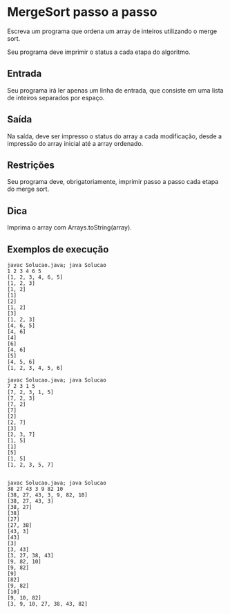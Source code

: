 # MergeSort passo a passo

Escreva um programa que ordena um array de inteiros utilizando o merge sort.

Seu programa deve imprimir o status a cada etapa do algoritmo.

## Entrada

Seu programa irá ler apenas um linha de entrada, que consiste em uma lista de inteiros separados por espaço.

## Saída

Na saída, deve ser impresso o status do array a cada modificação, desde a impressão do array inicial até a array ordenado.

## Restrições

Seu programa deve, obrigatoriamente, imprimir passo a passo cada etapa do merge sort.

## Dica

Imprima o array com Arrays.toString(array).

## Exemplos de execução
	javac Solucao.java; java Solucao
	1 2 3 4 6 5 
	[1, 2, 3, 4, 6, 5]
	[1, 2, 3]
	[1, 2]
	[1]
	[2]
	[1, 2]
	[3]
	[1, 2, 3]
	[4, 6, 5]
	[4, 6]
	[4]
	[6]
	[4, 6]
	[5]
	[4, 5, 6]
	[1, 2, 3, 4, 5, 6]
	
	javac Solucao.java; java Solucao
	7 2 3 1 5
	[7, 2, 3, 1, 5]
	[7, 2, 3]
	[7, 2]
	[7]
	[2]
	[2, 7]
	[3]
	[2, 3, 7]
	[1, 5]
	[1]
	[5]
	[1, 5]
	[1, 2, 3, 5, 7]
	
	
	javac Solucao.java; java Solucao
	38 27 43 3 9 82 10
	[38, 27, 43, 3, 9, 82, 10]
	[38, 27, 43, 3]
	[38, 27]
	[38]
	[27]
	[27, 38]
	[43, 3]
	[43]
	[3]
	[3, 43]
	[3, 27, 38, 43]
	[9, 82, 10]
	[9, 82]
	[9]
	[82]
	[9, 82]
	[10]
	[9, 10, 82]
	[3, 9, 10, 27, 38, 43, 82]